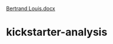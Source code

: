 [Bertrand Louis.docx](https://github.com/souriant22/kickstarter-analysis/files/6989038/Bertrand.Louis.docx)
# kickstarter-analysis
